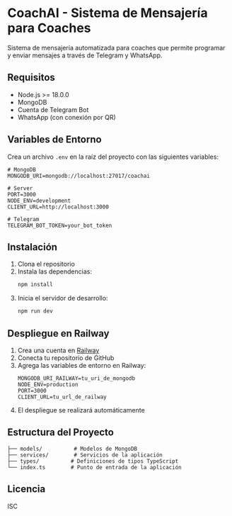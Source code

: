 # CoachAI - Sistema de Mensajería para Coaches

Sistema de mensajería automatizada para coaches que permite programar y enviar mensajes a través de Telegram y WhatsApp.

## Requisitos

- Node.js >= 18.0.0
- MongoDB
- Cuenta de Telegram Bot
- WhatsApp (con conexión por QR)

## Variables de Entorno

Crea un archivo `.env` en la raíz del proyecto con las siguientes variables:

```env
# MongoDB
MONGODB_URI=mongodb://localhost:27017/coachai

# Server
PORT=3000
NODE_ENV=development
CLIENT_URL=http://localhost:3000

# Telegram
TELEGRAM_BOT_TOKEN=your_bot_token
```

## Instalación

1. Clona el repositorio
2. Instala las dependencias:
   ```bash
   npm install
   ```
3. Inicia el servidor de desarrollo:
   ```bash
   npm run dev
   ```

## Despliegue en Railway

1. Crea una cuenta en [Railway](https://railway.app)
2. Conecta tu repositorio de GitHub
3. Agrega las variables de entorno en Railway:
   ```env
   MONGODB_URI_RAILWAY=tu_uri_de_mongodb
   NODE_ENV=production
   PORT=3000
   CLIENT_URL=tu_url_de_railway
   ```
4. El despliegue se realizará automáticamente

## Estructura del Proyecto

```
├── models/          # Modelos de MongoDB
├── services/        # Servicios de la aplicación
├── types/          # Definiciones de tipos TypeScript
└── index.ts        # Punto de entrada de la aplicación
```

## Licencia

ISC
